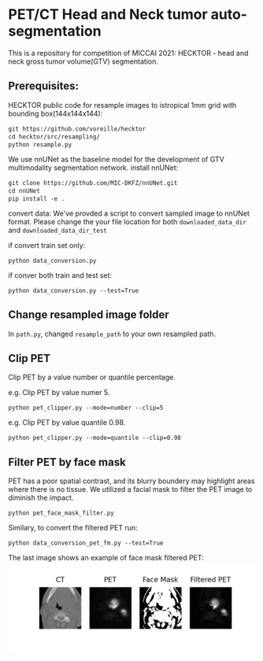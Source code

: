 # PET/CT Head and Neck tumor auto-segmentation

This is a repository for competition of MICCAI 2021: HECKTOR - head and neck gross tumor volume(GTV) segmentation.




## Prerequisites:

HECKTOR public code for resample images to istropical 1mm grid with bounding box(144x144x144):

```
git https://github.com/voreille/hecktor
cd hecktor/src/resampling/
python resample.py
```

We use nnUNet as the baseline model for the development of GTV multimodality segmentation network.
install  nnUNet:
```
git clone https://github.com/MIC-DKFZ/nnUNet.git
cd nnUNet
pip install -e .
```

convert data:
We've provded a script to convert sampled image to nnUNet format. Please change the your file location for both `downloaded_data_dir` and `downloaded_data_dir_test`

if convert train set only:
```
python data_conversion.py
```

if conver both train and test set:
```
python data_conversion.py --test=True
```
## Change resampled image folder
In `path.py`, changed `resample_path` to your own resampled path.
## Clip PET
Clip PET by a value number or quantile percentage.

e.g. Clip PET by value numer 5. 
```
python pet_clipper.py --mode=number --clip=5
```
e.g. Clip PET by value quantile 0.98. 
```
python pet_clipper.py --mode=quantile --clip=0.98
```

## Filter PET by face mask
PET has a poor spatial contrast, and its blurry boundery may highlight areas where there is no tissue. We utilized a facial mask to filter the PET image to diminish the impact.
```
python pet_face_mask_filter.py
```

Similary, to convert the filtered PET run:
```
python data_conversion_pet_fm.py --test=True
```
The last image shows an example of face mask filtered PET:
![image](petfm.png)

